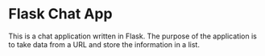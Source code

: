 # Flask Chat App

This is a chat application written in Flask. The purpose of the application is to
take data from a URL and store the information in a list.